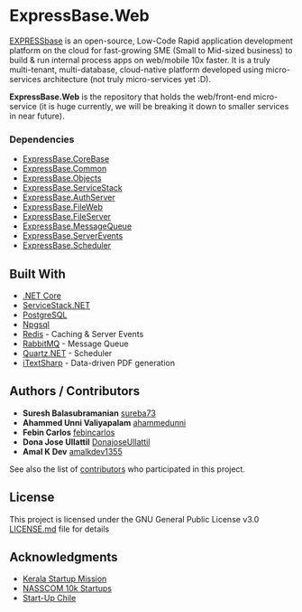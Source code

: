 # ExpressBase.Web

[EXPRESSbase](https://expressbase.com) is an open-source, Low-Code Rapid application development platform on the cloud for fast-growing SME (Small to Mid-sized business) to build & run internal process apps on web/mobile 10x faster. It is a truly multi-tenant, multi-database, cloud-native platform developed using micro-services architecture (not truly micro-services yet :D).

**ExpressBase.Web** is the repository that holds the web/front-end micro-service (it is huge currently, we will be breaking it down to smaller services in near future).

### Dependencies

* [ExpressBase.CoreBase](https://github.com/ExpressBaseSystems/ExpressBase.CoreBase)
* [ExpressBase.Common](https://github.com/ExpressBaseSystems/ExpressBase.Common)
* [ExpressBase.Objects](https://github.com/ExpressBaseSystems/ExpressBase.Objects)
* [ExpressBase.ServiceStack](https://github.com/ExpressBaseSystems/ExpressBase.ServiceStack)
* [ExpressBase.AuthServer](https://github.com/ExpressBaseSystems/ExpressBase.AuthServer)
* [ExpressBase.FileWeb](https://github.com/ExpressBaseSystems/ExpressBase.FileWeb)
* [ExpressBase.FileServer](https://github.com/ExpressBaseSystems/ExpressBase.FileServer)
* [ExpressBase.MessageQueue](https://github.com/ExpressBaseSystems/ExpressBase.MessageQueue)
* [ExpressBase.ServerEvents](https://github.com/ExpressBaseSystems/ExpressBase.ServerEvents)
* [ExpressBase.Scheduler](https://github.com/ExpressBaseSystems/ExpressBase.Scheduler)

## Built With

* [.NET Core](https://dotnet.microsoft.com/en-us/download/dotnet)
* [ServiceStack.NET](https://servicestack.net/)
* [PostgreSQL](https://www.postgresql.org/)
* [Npgsql](https://www.npgsql.org/)
* [Redis](https://redis.io/) - Caching & Server Events
* [RabbitMQ](https://www.rabbitmq.com/) - Message Queue
* [Quartz.NET](https://www.quartz-scheduler.net/) - Scheduler
* [iTextSharp](https://github.com/itext/itextsharp) - Data-driven PDF generation

## Authors / Contributors

* **Suresh Balasubramanian** [sureba73](https://github.com/sureba73)
* **Ahammed Unni Valiyapalam** [ahammedunni](https://github.com/ahammedunni)
* **Febin Carlos** [febincarlos](https://github.com/febincarlos)
* **Dona Jose Ullattil** [DonajoseUllattil](https://github.com/DonajoseUllattil)
* **Amal K Dev** [amalkdev1355](https://github.com/amalkdev1355)

See also the list of [contributors](https://github.com/ExpressBaseSystems/ExpressBase.Web/graphs/contributors) who participated in this project.

## License

This project is licensed under the GNU General Public License v3.0  [LICENSE.md](LICENSE.md) file for details

## Acknowledgments

* [Kerala Startup Mission](https://startupmission.kerala.gov.in/)
* [NASSCOM 10k Startups](http://10000startups.com/)
* [Start-Up Chile](https://startupchile.org/en/)
